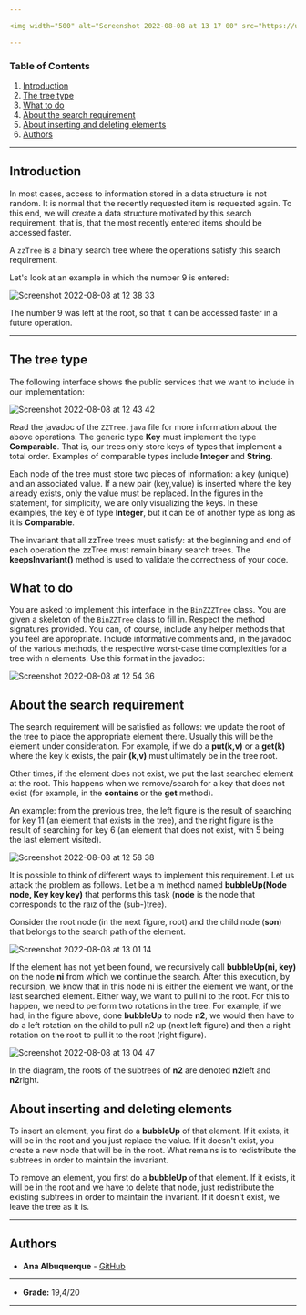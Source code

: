 ```yaml
---

<img width="500" alt="Screenshot 2022-08-08 at 13 17 00" src="https://user-images.githubusercontent.com/72214330/183416036-8378c373-0ad7-45e8-bf8b-0469ab309146.png">

---
```


### Table of Contents
1. [Introduction](#introduction)
2. [The tree type](#the-tree-type)
3. [What to do](#what-to-do)
4. [About the search requirement](#about-the-search-requirement)
5. [About inserting and deleting elements](#about-inserting-and-deleting-elements)
6. [Authors](#authors)

---

## Introduction

In most cases, access to information stored in a data structure is not random. It is normal that the recently requested item is requested again. To this end, we will create a data structure motivated by this search requirement, that is, that the most recently entered items should be accessed faster.

A ```zzTree``` is a binary search tree where the operations satisfy this search requirement.

Let's look at an example in which the number 9 is entered: 

![Screenshot 2022-08-08 at 12 38 33](https://user-images.githubusercontent.com/72214330/183409708-45df6f82-e9df-4938-92a5-722d4cf50578.png)

The number 9 was left at the root, so that it can be accessed faster in a future operation.

---

## The tree type

The following interface shows the public services that we want to include in our implementation:

![Screenshot 2022-08-08 at 12 43 42](https://user-images.githubusercontent.com/72214330/183410541-0550892f-0fa2-43f1-b2dc-32e0e62b8f8e.png)

Read the javadoc of the ```ZZTree.java``` file for more information about the above operations.
The generic type **Key** must implement the type **Comparable**. That is, our trees only store keys of types that implement a total order. Examples of comparable types include **Integer** and **String**.

Each node of the tree must store two pieces of information: a key (unique) and an associated value. If a new pair (key,value) is inserted where the key already exists, only the value must be replaced. In the figures in the statement, for simplicity, we are only visualizing the keys. In these examples, the key ́e of type **Integer**, but it can be of another type as long as it is **Comparable**.

The invariant that all zzTree trees must satisfy: at the beginning and end of each operation the zzTree must remain binary search trees. The **keepsInvariant()** method is used to validate the correctness of your code.

## What to do

You are asked to implement this interface in the ```BinZZZTree``` class. You are given a skeleton of the ```BinZZTree``` class to fill in. Respect the method signatures provided. You can, of course, include any helper methods that you feel are appropriate.
Include informative comments and, in the javadoc of the various methods, the respective worst-case time complexities for a tree with n elements. Use this format in the javadoc:

![Screenshot 2022-08-08 at 12 54 36](https://user-images.githubusercontent.com/72214330/183412300-345223a9-e933-4707-b692-a5ace8319c81.png)

## About the search requirement

The search requirement will be satisfied as follows: we update the root of the tree to place the appropriate element there. Usually this will be the element under consideration. For example, if we do a **put(k,v)** or a **get(k)** where the key k exists, the pair **(k,v)** must ultimately be in the tree root.

Other times, if the element does not exist, we put the last searched element at the root. This happens when we remove/search for a key that does not exist (for example, in the **contains** or the **get** method).

An example: from the previous tree, the left figure is the result of searching for key 11 (an element that exists in the tree), and the right figure is the result of searching for key 6 (an element that does not exist, with 5 being the last element visited).

![Screenshot 2022-08-08 at 12 58 38](https://user-images.githubusercontent.com/72214330/183412914-d8996c41-9b1f-43ea-aa5a-03fa66a51e5e.png)

It is possible to think of different ways to implement this requirement. Let us attack the problem as follows. Let be a m ́method named **bubbleUp(Node node, Key key key)** that performs this task (**node** is the node that corresponds to the raız of the (sub-)tree).

Consider the root node (in the next figure, root) and the child node (**son**) that belongs to the search path of the element.

![Screenshot 2022-08-08 at 13 01 14](https://user-images.githubusercontent.com/72214330/183413366-a95f3be3-a1bb-410f-8f20-f480a9eb1906.png)

If the element has not yet been found, we recursively call **bubbleUp(ni, key)** on the node **ni** from which we continue the search. After this execution, by recursion, we know that in this node ni is either the element we want, or the last searched element. Either way, we want to pull ni to the root. For this to happen, we need to perform two rotations in the tree. For example, if we had, in the figure above, done **bubbleUp** to node **n2**, we would then have to do a left rotation on the child to pull n2 up (next left figure) and then a right rotation on the root to pull it to the root (right figure).

![Screenshot 2022-08-08 at 13 04 47](https://user-images.githubusercontent.com/72214330/183413915-8f4d6480-9244-4aea-bf18-2e6693684707.png)

In the diagram, the roots of the subtrees of **n2** are denoted **n2**left and **n2**right.

## About inserting and deleting elements

To insert an element, you first do a **bubbleUp** of that element. If it exists, it will be in the root and you just replace the value. If it doesn't exist, you create a new node that will be in the root. What remains is to redistribute the subtrees in order to maintain the invariant.

To remove an element, you first do a **bubbleUp** of that element. If it exists, it will be in the root and we have to delete that node, just redistribute the existing subtrees in order to maintain the invariant. If it doesn't exist, we leave the tree as it is.

---

## Authors

* **Ana Albuquerque** - [GitHub](https://github.com/albuana)

---

* **Grade:** 19,4/20

---

